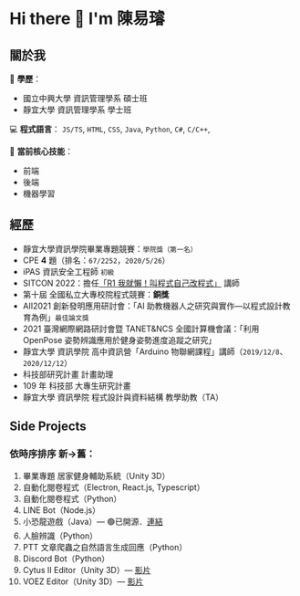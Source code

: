 # Hi there 👋 I'm 陳易璿

## 關於我
🏫 **學歷**：
- 國立中興大學 資訊管理學系 碩士班
- 靜宜大學 資訊管理學系 學士班

💻 **程式語言**： `JS/TS`, `HTML`, `CSS`, `Java`, `Python`, `C#`, `C/C++`, 

💪 **當前核心技能**：
- 前端
- 後端
- 機器學習

## 經歷
- 靜宜大學資訊學院畢業專題競賽：`學院獎（第一名）`
- CPE **4** 題（排名：`67/2252`，`2020/5/26`）
- iPAS 資訊安全工程師 `初級`
- SITCON 2022：擔任[「R1 我就懶！叫程式自己改程式」](https://www.youtube.com/watch?v=7GThUpie4vQ) 講師
- 第十屆 全國私立大專校院程式競賽：**銅獎**
- AII2021 創新發明應用研討會：「AI 助教機器人之研究與實作—以程式設計教育為例」`最佳論文獎`
- 2021 臺灣網際網路研討會暨 TANET&NCS 全國計算機會議：「利用 OpenPose 姿勢辨識應用於健身姿勢進度追蹤之研究」
- 靜宜大學 資訊學院 高中資訊營「Arduino 物聯網課程」講師（`2019/12/8`、`2020/12/12`）
- 科技部研究計畫 計畫助理
- 109 年 科技部 大專生研究計畫
- 靜宜大學 資訊學院 程式設計與資料結構 教學助教（TA）

## Side Projects
### 依時序排序 新→舊：
1. 畢業專題 居家健身輔助系統（Unity 3D）
2. 自動化閱卷程式（Electron, React.js, Typescript）
3. 自動化閱卷程式（Python）
4. LINE Bot（Node.js）
5. 小恐龍遊戲（Java）— 🟢已開源．[連結](https://github.com/TNTrenjin/PU_Software)
6. 人臉辨識（Python）
7. PTT 文章爬蟲之自然語言生成回應（Python）
8. Discord Bot（Python）
9. Cytus II Editor（Unity 3D）— [影片](https://www.youtube.com/watch?v=BnYf3UWLXvA)
10. VOEZ Editor（Unity 3D）— [影片](https://www.youtube.com/watch?v=wbNFuU1uz2I)

